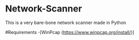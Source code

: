 # Network-Scanner
This is a very bare-bone network scanner made in Python


#Requirements
-[WinPcap (https://www.winpcap.org/install/)]
